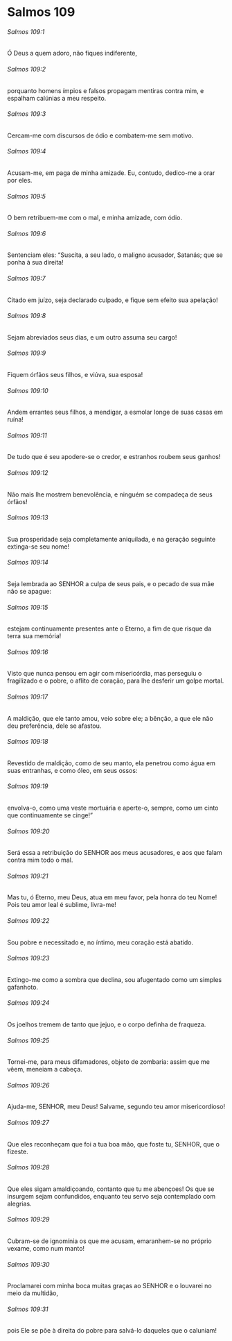 # Salmos 109

###### Salmos 109:1

Ó Deus a quem adoro, não fiques indiferente,

###### Salmos 109:2

porquanto homens ímpios e falsos propagam mentiras contra mim, e espalham calúnias a meu respeito.

###### Salmos 109:3

Cercam-me com discursos de ódio e combatem-me sem motivo.

###### Salmos 109:4

Acusam-me, em paga de minha amizade. Eu, contudo, dedico-me a orar por eles.

###### Salmos 109:5

O bem retribuem-me com o mal, e minha amizade, com ódio.

###### Salmos 109:6

Sentenciam eles: “Suscita, a seu lado, o maligno acusador, Satanás; que se ponha à sua direita!

###### Salmos 109:7

Citado em juízo, seja declarado culpado, e fique sem efeito sua apelação!

###### Salmos 109:8

Sejam abreviados seus dias, e um outro assuma seu cargo!

###### Salmos 109:9

Fiquem órfãos seus filhos, e viúva, sua esposa!

###### Salmos 109:10

Andem errantes seus filhos, a mendigar, a esmolar longe de suas casas em ruína!

###### Salmos 109:11

De tudo que é seu apodere-se o credor, e estranhos roubem seus ganhos!

###### Salmos 109:12

Não mais lhe mostrem benevolência, e ninguém se compadeça de seus órfãos!

###### Salmos 109:13

Sua prosperidade seja completamente aniquilada, e na geração seguinte extinga-se seu nome!

###### Salmos 109:14

Seja lembrada ao SENHOR a culpa de seus pais, e o pecado de sua mãe não se apague:

###### Salmos 109:15

estejam continuamente presentes ante o Eterno, a fim de que risque da terra sua memória!

###### Salmos 109:16

Visto que nunca pensou em agir com misericórdia, mas perseguiu o fragilizado e o pobre, o aflito de coração, para lhe desferir um golpe mortal.

###### Salmos 109:17

A maldição, que ele tanto amou, veio sobre ele; a bênção, a que ele não deu preferência, dele se afastou.

###### Salmos 109:18

Revestido de maldição, como de seu manto, ela penetrou como água em suas entranhas, e como óleo, em seus ossos:

###### Salmos 109:19

envolva-o, como uma veste mortuária e aperte-o, sempre, como um cinto que continuamente se cinge!”

###### Salmos 109:20

Será essa a retribuição do SENHOR aos meus acusadores, e aos que falam contra mim todo o mal.

###### Salmos 109:21

Mas tu, ó Eterno, meu Deus, atua em meu favor, pela honra do teu Nome! Pois teu amor leal é sublime, livra-me!

###### Salmos 109:22

Sou pobre e necessitado e, no íntimo, meu coração está abatido.

###### Salmos 109:23

Extingo-me como a sombra que declina, sou afugentado como um simples gafanhoto.

###### Salmos 109:24

Os joelhos tremem de tanto que jejuo, e o corpo definha de fraqueza.

###### Salmos 109:25

Tornei-me, para meus difamadores, objeto de zombaria: assim que me vêem, meneiam a cabeça.

###### Salmos 109:26

Ajuda-me, SENHOR, meu Deus! Salvame, segundo teu amor misericordioso!

###### Salmos 109:27

Que eles reconheçam que foi a tua boa mão, que foste tu, SENHOR, que o fizeste.

###### Salmos 109:28

Que eles sigam amaldiçoando, contanto que tu me abençoes! Os que se insurgem sejam confundidos, enquanto teu servo seja contemplado com alegrias.

###### Salmos 109:29

Cubram-se de ignomínia os que me acusam, emaranhem-se no próprio vexame, como num manto!

###### Salmos 109:30

Proclamarei com minha boca muitas graças ao SENHOR e o louvarei no meio da multidão,

###### Salmos 109:31

pois Ele se põe à direita do pobre para salvá-lo daqueles que o caluniam!

